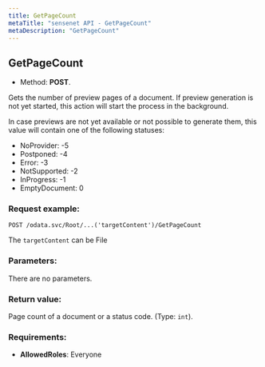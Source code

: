 ```yaml
---
title: GetPageCount
metaTitle: "sensenet API - GetPageCount"
metaDescription: "GetPageCount"
---
```


## GetPageCount
- Method: **POST**.

Gets the number of preview pages of a document. If preview generation
 is not yet started, this action will start the process in the background.

 In case previews are not yet available or not possible to generate them, this value will contain one of the
 following statuses:
 - NoProvider: -5
 - Postponed: -4
 - Error: -3
 - NotSupported: -2
 - InProgress: -1
 - EmptyDocument: 0

### Request example:

```
POST /odata.svc/Root/...('targetContent')/GetPageCount
```
The `targetContent` can be File
### Parameters:
There are no parameters.

### Return value:
Page count of a document or a status code. (Type: `int`).

### Requirements:
- **AllowedRoles**: Everyone

